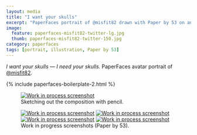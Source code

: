 ```yaml
---
layout: media
title: "I want your skulls"
excerpt: "PaperFaces portrait of @misfit82 drawn with Paper by 53 on an iPad."
image: 
  feature: paperfaces-misfit82-twitter-lg.jpg
  thumb: paperfaces-misfit82-twitter-150.jpg
category: paperfaces
tags: [portrait, illustration, Paper by 53]
---
```


<em>I want your skulls &#8212; I need your skulls.</em> PaperFaces avatar portrait of <a href="http://twitter.com/misfit82">@misfit82</a>.

{% include paperfaces-boilerplate-2.html %}

<figure>
	<a href="{{ site.url }}/images/paperfaces-misfit82-process-1-lg.jpg"><img src="{{ site.url }}/images/paperfaces-misfit82-process-1-750.jpg" alt="Work in process screenshot"></a>
	<figcaption>Sketching out the composition with pencil.</figcaption>
</figure>

<figure class="half">
	<a href="{{ site.url }}/images/paperfaces-misfit82-process-2-lg.jpg"><img src="{{ site.url }}/images/paperfaces-misfit82-process-2-600.jpg" alt="Work in process screenshot"></a>
	<a href="{{ site.url }}/images/paperfaces-misfit82-process-3-lg.jpg"><img src="{{ site.url }}/images/paperfaces-misfit82-process-3-600.jpg" alt="Work in process screenshot"></a>
	<a href="{{ site.url }}/images/paperfaces-misfit82-process-4-lg.jpg"><img src="{{ site.url }}/images/paperfaces-misfit82-process-4-600.jpg" alt="Work in process screenshot"></a>
	<a href="{{ site.url }}/images/paperfaces-misfit82-process-5-lg.jpg"><img src="{{ site.url }}/images/paperfaces-misfit82-process-5-600.jpg" alt="Work in process screenshot"></a>
	<figcaption>Work in progress screenshots (Paper by 53).</figcaption>
</figure>